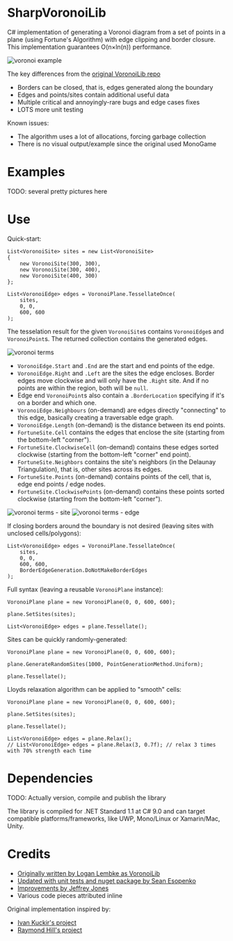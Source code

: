 # SharpVoronoiLib

C# implementation of generating a Voronoi diagram from a set of points in a plane (using Fortune's Algorithm) with edge clipping and border closure. This implementation guarantees O(n×ln(n)) performance.

![voronoi example](https://user-images.githubusercontent.com/3857299/213494520-4295378c-9759-4864-aeb7-4cd032b0f3d0.png)

The key differences from the [original VoronoiLib repo](https://github.com/Zalgo2462/VoronoiLib)
* Borders can be closed, that is, edges generated along the boundary
* Edges and points/sites contain additional useful data
* Multiple critical and annoyingly-rare bugs and edge cases fixes
* LOTS more unit testing

Known issues:
* The algorithm uses a lot of allocations, forcing garbage collection
* There is no visual output/example since the original used MonoGame

# Examples

TODO: several pretty pictures here

# Use

Quick-start:

```
List<VoronoiSite> sites = new List<VoronoiSite>
{
    new VoronoiSite(300, 300),
    new VoronoiSite(300, 400),
    new VoronoiSite(400, 300)
};

List<VoronoiEdge> edges = VoronoiPlane.TessellateOnce(
    sites, 
    0, 0, 
    600, 600
);
```

The tesselation result for the given `VoronoiSite`s contains `VoronoiEdge`s and `VoronoiPoint`s. The returned collection contains the generated edges.

![voronoi terms](https://user-images.githubusercontent.com/3857299/213494489-4a6030a2-64d8-4e7e-b556-6f5674d89911.png)

* `VoronoiEdge.Start` and `.End` are the start and end points of the edge.
* `VoronoiEdge.Right` and `.Left` are the sites the edge encloses. Border edges move clockwise and will only have the `.Right` site. And if no points are within the region, both will be `null`.
* Edge end `VoronoiPoint`s also contain a `.BorderLocation` specifying if it's on a border and which one.
* `VoronoiEdge.Neighbours` (on-demand) are edges directly "connecting" to this edge, basically creating a traversable edge graph.
* `VoronoiEdge.Length` (on-demand) is the distance between its end points.
* `FortuneSite.Cell` contains the edges that enclose the site (starting from the bottom-left "corner").
* `FortuneSite.ClockwiseCell` (on-demand) contains these edges sorted clockwise (starting from the bottom-left "corner" end point).
* `FortuneSite.Neighbors` contains the site's neighbors (in the Delaunay Triangulation), that is, other sites across its edges.
* `FortuneSite.Points` (on-demand) contains points of the cell, that is, edge end points / edge nodes.
* `FortuneSite.ClockwisePoints` (on-demand) contains these points sorted clockwise (starting from the bottom-left "corner").

![voronoi terms - site](https://user-images.githubusercontent.com/3857299/213494492-18b23ddb-9ca2-41f7-a4ef-73dc28c54e17.png)
![voronoi terms - edge](https://user-images.githubusercontent.com/3857299/213494501-3a5510dd-072d-422b-bb28-18016857ac53.png)

If closing borders around the boundary is not desired (leaving sites with unclosed cells/polygons):

```
List<VoronoiEdge> edges = VoronoiPlane.TessellateOnce(
    sites, 
    0, 0, 
    600, 600,
    BorderEdgeGeneration.DoNotMakeBorderEdges
);
```

Full syntax (leaving a reusable `VoronoiPlane` instance):

```
VoronoiPlane plane = new VoronoiPlane(0, 0, 600, 600);

plane.SetSites(sites);

List<VoronoiEdge> edges = plane.Tessellate();
```

Sites can be quickly randomly-generated:

```
VoronoiPlane plane = new VoronoiPlane(0, 0, 600, 600);

plane.GenerateRandomSites(1000, PointGenerationMethod.Uniform);

plane.Tessellate();
```

Lloyds relaxation algorithm can be applied to "smooth" cells:

```
VoronoiPlane plane = new VoronoiPlane(0, 0, 600, 600);

plane.SetSites(sites);

plane.Tessellate();

List<VoronoiEdge> edges = plane.Relax();
// List<VoronoiEdge> edges = plane.Relax(3, 0.7f); // relax 3 times with 70% strength each time 
```

# Dependencies

TODO: Actually version, compile and publish the library

The library is compiled for .NET Standard 1.1 at C# 9.0 and can target compatible platforms/frameworks, like UWP, Mono/Linux or Xamarin/Mac, Unity.

# Credits

- [Originally written by Logan Lembke as VoronoiLib](https://github.com/Zalgo2462/VoronoiLib)
- [Updated with unit tests and nuget package by Sean Esopenko](https://github.com/sesopenko/VoronoiLib)
- [Improvements by Jeffrey Jones](https://github.com/rurounijones/VoronoiLib)
- Various code pieces attributed inline

Original implementation inspired by:
- [Ivan Kuckir's project](http://blog.ivank.net/fortunes-algorithm-and-implementation.html)
- [Raymond Hill's project](https://github.com/gorhill/Javascript-Voronoi)
